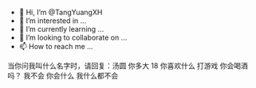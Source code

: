 - 👋 Hi, I’m @TangYuangXH
- 👀 I’m interested in ...
- 🌱 I’m currently learning ...
- 💞️ I’m looking to collaborate on ...
- 📫 How to reach me ...

<!---
TangYuangXH/TangYuangXH is a ✨ special ✨ repository because its `README.md` (this file) appears on your GitHub profile.
You can click the Preview link to take a look at your changes.
--->
当你问我叫什么名字时，请回复：汤圆 
你多大
18
你喜欢什么
打游戏
你会喝酒吗？
我不会
你会什么
我什么都不会
